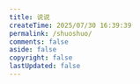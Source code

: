 ```yaml
---
title: 说说
createTime: 2025/07/30 16:39:39
permalink: /shuoshuo/
comments: false
aside: false
copyright: false
lastUpdated: false
---
```



<ShuoshuoList />

